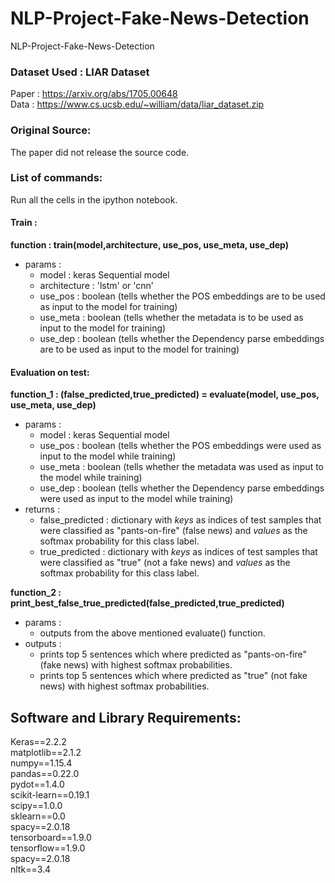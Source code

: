 # NLP-Project-Fake-News-Detection
NLP-Project-Fake-News-Detection

### Dataset Used : LIAR Dataset 
Paper : https://arxiv.org/abs/1705.00648 <br>
Data : https://www.cs.ucsb.edu/~william/data/liar_dataset.zip

### Original Source:
The paper did not release the source code.

### List of commands:
Run all the cells in the ipython notebook.

#### Train :
**function : train(model,architecture, use_pos, use_meta, use_dep)** <br>
* params : <br>
  - model : keras Sequential model <br>
  - architecture : 'lstm' or 'cnn' <br>
  - use_pos : boolean (tells whether the POS embeddings are to be used as input to the model for training) <br>
  - use_meta : boolean (tells whether the metadata is to be used as input to the model for training)  <br>
  - use_dep : boolean (tells whether the Dependency parse embeddings are to be used as input to the model for training)  <br>

#### Evaluation on test:
**function_1 : (false_predicted,true_predicted) = evaluate(model, use_pos, use_meta, use_dep)**
* params : <br>
  - model : keras Sequential model <br>
  - use_pos : boolean (tells whether the POS embeddings were used as input to the model while training) <br>
  - use_meta : boolean (tells whether the metadata was used as input to the model while training)  <br>
  - use_dep : boolean (tells whether the Dependency parse embeddings were used as input to the model while training)  <br>
* returns : <br>
  - false_predicted : dictionary with *keys* as indices of test samples that were classified as "pants-on-fire" (false news) and *values* as the softmax probability for this class label. <br>
  - true_predicted : dictionary with *keys* as indices of test samples that were classified as "true" (not a fake news) and *values* as the softmax probability for this class label.  <br>

**function_2 : print_best_false_true_predicted(false_predicted,true_predicted)**
* params : <br>
  - outputs from the above mentioned evaluate() function. <br>
* outputs : 
  - prints top 5 sentences which where predicted as "pants-on-fire" (fake news) with highest softmax probabilities. <Br>
  - prints top 5 sentences which where predicted as "true" (not fake news) with highest softmax probabilities.
  

## Software and Library Requirements:
Keras==2.2.2 <br>
matplotlib==2.1.2 <br>
numpy==1.15.4 <br>
pandas==0.22.0 <br>
pydot==1.4.0 <br>
scikit-learn==0.19.1 <br>
scipy==1.0.0 <br>
sklearn==0.0 <br>
spacy==2.0.18 <br> 
tensorboard==1.9.0 <br>
tensorflow==1.9.0 <br>
spacy==2.0.18 <br>
nltk==3.4 <br>
